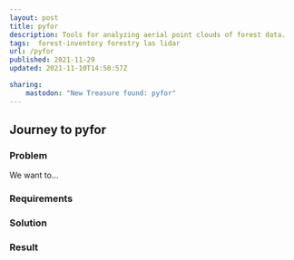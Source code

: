 ```yaml
---
layout: post
title: pyfor
description: Tools for analyzing aerial point clouds of forest data.
tags:  forest-inventory forestry las lidar
url: /pyfor
published: 2021-11-29
updated: 2021-11-10T14:50:57Z

sharing:
    mastodon: "New Treasure found: pyfor"
---
```


## Journey to pyfor

### Problem

We want to... 

### Requirements

### Solution

### Result